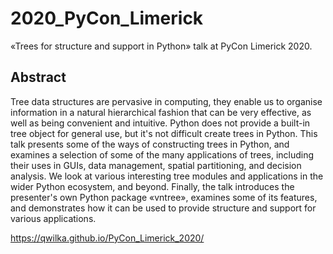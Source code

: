 # 2020_PyCon_Limerick
«Trees for structure and support in Python» talk at PyCon Limerick 2020.

## Abstract

Tree data structures are pervasive in computing, they enable us to organise information in a natural hierarchical fashion that can be very effective, as well as being convenient and intuitive.  Python does not provide a built-in tree object for general use, but it's not difficult create trees in Python.  This talk presents some of the ways of constructing trees in Python, and examines a selection of some of the many applications of trees, including their uses in GUIs, data management, spatial partitioning, and decision analysis.  We look at various interesting tree modules and applications in the wider Python ecosystem, and beyond.  Finally, the talk introduces the presenter's own Python package «vntree», examines some of its features, and demonstrates how it can be used to provide structure and support for various applications.



https://qwilka.github.io/PyCon_Limerick_2020/
